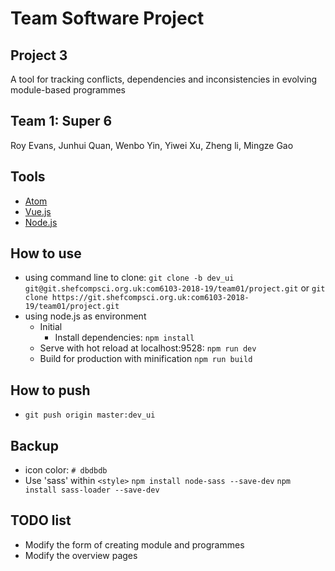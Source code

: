 # Team Software Project
## Project 3
A tool for tracking conflicts, dependencies and inconsistencies in evolving module-based programmes
## Team 1: Super 6
Roy Evans, Junhui Quan, Wenbo Yin, Yiwei Xu, Zheng li, Mingze Gao
## Tools
- [Atom](https://atom.io/)
- [Vue.js](https://vuejs.org/)
- [Node.js](https://nodejs.org/)
## How to use
- using command line to clone:
  `git clone -b dev_ui git@git.shefcompsci.org.uk:com6103-2018-19/team01/project.git` or
`git clone https://git.shefcompsci.org.uk:com6103-2018-19/team01/project.git`
- using node.js as environment
  - Initial
    - Install dependencies:
      `npm install`
  - Serve with hot reload at localhost:9528:
    `npm run dev`
  - Build for production with minification
    `npm run build`
## How to push
- `git push origin master:dev_ui`
## Backup
- icon color: `# dbdbdb`
- Use 'sass' within `<style>`
  `npm install node-sass --save-dev`
  `npm install sass-loader --save-dev`
## TODO list
- Modify the form of creating module and programmes
- Modify the overview pages 
